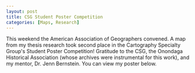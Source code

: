 ```yaml
---
layout: post
title: CSG Student Poster Competition
categories: [Maps, Research]
---
```


This weekend the American Association of Geographers convened. A map from my thesis research took second place in the Cartography Specialty Group's Student Poster Competition! Gratitude to the CSG, the Onondaga Historical Association (whose archives were instrumental for this work), and my mentor, Dr. Jenn Bernstein. You can view my poster below.

<object align="middle"
        data="../portfolio/aag2022-poster.pdf" width="800" height="480" type='application/pdf'>
</object>
